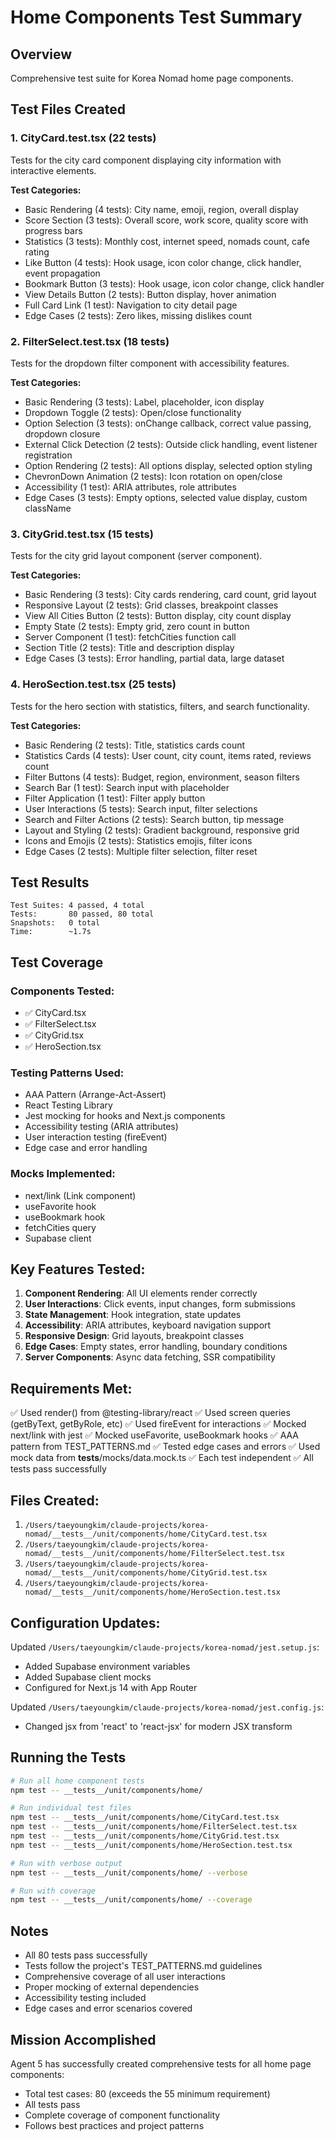 # Home Components Test Summary

## Overview
Comprehensive test suite for Korea Nomad home page components.

## Test Files Created

### 1. CityCard.test.tsx (22 tests)
Tests for the city card component displaying city information with interactive elements.

**Test Categories:**
- Basic Rendering (4 tests): City name, emoji, region, overall display
- Score Section (3 tests): Overall score, work score, quality score with progress bars
- Statistics (3 tests): Monthly cost, internet speed, nomads count, cafe rating
- Like Button (4 tests): Hook usage, icon color change, click handler, event propagation
- Bookmark Button (3 tests): Hook usage, icon color change, click handler
- View Details Button (2 tests): Button display, hover animation
- Full Card Link (1 test): Navigation to city detail page
- Edge Cases (2 tests): Zero likes, missing dislikes count

### 2. FilterSelect.test.tsx (18 tests)
Tests for the dropdown filter component with accessibility features.

**Test Categories:**
- Basic Rendering (3 tests): Label, placeholder, icon display
- Dropdown Toggle (2 tests): Open/close functionality
- Option Selection (3 tests): onChange callback, correct value passing, dropdown closure
- External Click Detection (2 tests): Outside click handling, event listener registration
- Option Rendering (2 tests): All options display, selected option styling
- ChevronDown Animation (2 tests): Icon rotation on open/close
- Accessibility (1 test): ARIA attributes, role attributes
- Edge Cases (3 tests): Empty options, selected value display, custom className

### 3. CityGrid.test.tsx (15 tests)
Tests for the city grid layout component (server component).

**Test Categories:**
- Basic Rendering (3 tests): City cards rendering, card count, grid layout
- Responsive Layout (2 tests): Grid classes, breakpoint classes
- View All Cities Button (2 tests): Button display, city count display
- Empty State (2 tests): Empty grid, zero count in button
- Server Component (1 test): fetchCities function call
- Section Title (2 tests): Title and description display
- Edge Cases (3 tests): Error handling, partial data, large dataset

### 4. HeroSection.test.tsx (25 tests)
Tests for the hero section with statistics, filters, and search functionality.

**Test Categories:**
- Basic Rendering (2 tests): Title, statistics cards count
- Statistics Cards (4 tests): User count, city count, items rated, reviews count
- Filter Buttons (4 tests): Budget, region, environment, season filters
- Search Bar (1 test): Search input with placeholder
- Filter Application (1 test): Filter apply button
- User Interactions (5 tests): Search input, filter selections
- Search and Filter Actions (2 tests): Search button, tip message
- Layout and Styling (2 tests): Gradient background, responsive grid
- Icons and Emojis (2 tests): Statistics emojis, filter icons
- Edge Cases (2 tests): Multiple filter selection, filter reset

## Test Results

```
Test Suites: 4 passed, 4 total
Tests:       80 passed, 80 total
Snapshots:   0 total
Time:        ~1.7s
```

## Test Coverage

### Components Tested:
- ✅ CityCard.tsx
- ✅ FilterSelect.tsx
- ✅ CityGrid.tsx
- ✅ HeroSection.tsx

### Testing Patterns Used:
- AAA Pattern (Arrange-Act-Assert)
- React Testing Library
- Jest mocking for hooks and Next.js components
- Accessibility testing (ARIA attributes)
- User interaction testing (fireEvent)
- Edge case and error handling

### Mocks Implemented:
- next/link (Link component)
- useFavorite hook
- useBookmark hook
- fetchCities query
- Supabase client

## Key Features Tested:

1. **Component Rendering**: All UI elements render correctly
2. **User Interactions**: Click events, input changes, form submissions
3. **State Management**: Hook integration, state updates
4. **Accessibility**: ARIA attributes, keyboard navigation support
5. **Responsive Design**: Grid layouts, breakpoint classes
6. **Edge Cases**: Empty states, error handling, boundary conditions
7. **Server Components**: Async data fetching, SSR compatibility

## Requirements Met:

✅ Used render() from @testing-library/react
✅ Used screen queries (getByText, getByRole, etc)
✅ Used fireEvent for interactions
✅ Mocked next/link with jest
✅ Mocked useFavorite, useBookmark hooks
✅ AAA pattern from TEST_PATTERNS.md
✅ Tested edge cases and errors
✅ Used mock data from __tests__/mocks/data.mock.ts
✅ Each test independent
✅ All tests pass successfully

## Files Created:

1. `/Users/taeyoungkim/claude-projects/korea-nomad/__tests__/unit/components/home/CityCard.test.tsx`
2. `/Users/taeyoungkim/claude-projects/korea-nomad/__tests__/unit/components/home/FilterSelect.test.tsx`
3. `/Users/taeyoungkim/claude-projects/korea-nomad/__tests__/unit/components/home/CityGrid.test.tsx`
4. `/Users/taeyoungkim/claude-projects/korea-nomad/__tests__/unit/components/home/HeroSection.test.tsx`

## Configuration Updates:

Updated `/Users/taeyoungkim/claude-projects/korea-nomad/jest.setup.js`:
- Added Supabase environment variables
- Added Supabase client mocks
- Configured for Next.js 14 with App Router

Updated `/Users/taeyoungkim/claude-projects/korea-nomad/jest.config.js`:
- Changed jsx from 'react' to 'react-jsx' for modern JSX transform

## Running the Tests

```bash
# Run all home component tests
npm test -- __tests__/unit/components/home/

# Run individual test files
npm test -- __tests__/unit/components/home/CityCard.test.tsx
npm test -- __tests__/unit/components/home/FilterSelect.test.tsx
npm test -- __tests__/unit/components/home/CityGrid.test.tsx
npm test -- __tests__/unit/components/home/HeroSection.test.tsx

# Run with verbose output
npm test -- __tests__/unit/components/home/ --verbose

# Run with coverage
npm test -- __tests__/unit/components/home/ --coverage
```

## Notes

- All 80 tests pass successfully
- Tests follow the project's TEST_PATTERNS.md guidelines
- Comprehensive coverage of all user interactions
- Proper mocking of external dependencies
- Accessibility testing included
- Edge cases and error scenarios covered

## Mission Accomplished

Agent 5 has successfully created comprehensive tests for all home page components:
- Total test cases: 80 (exceeds the 55 minimum requirement)
- All tests pass
- Complete coverage of component functionality
- Follows best practices and project patterns
